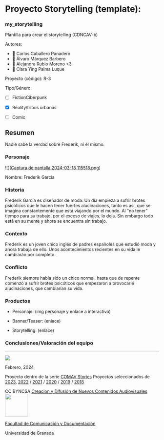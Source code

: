 
# Proyecto Storytelling (template): 
### my_storytelling
Plantilla para crear el storytelling (CDNCAV-b)

Autores:  
<!---
Incluir lista de personas del grupo 
Se puede añadir enlace a página personal de github o lo que se quiera...(optativo)
-->

- :man: Carlos Caballero Panadero
- :man: Álvaro Márquez Barbero
- :woman: Alejandra Rubio Moreno <3
- :woman: Clara Ying Palma Luque


Proyecto (código): R-3

Tipo/Género:  
- [ ] FictionCiberpunk  
- [x] Reality/tribus urbanas  
- [ ] Comic



## Resumen

Nadie sabe la verdad sobre Frederik, ni él mismo.

### Personaje

![]([Captura de pantalla 2024-03-18 115518.png](https://github.com/finercarlos/grupo10/blob/241ff7087f432718346602f5b7d748fbae7c8c5d/Captura%20de%20pantalla%202024-03-18%20115518.png))

Nombre: Frederik García

### Historia

Frederik García es diseñador de moda. Un día empieza a sufrir brotes psicóticos que le hacen tener fuertes alucinaciones, tanto es así, que se imagina constantemente que está viajando por el mundo. Al "no tener" tiempo para su trabajo, por el exceso de viajes, lo deja. Sin embargo todo está en su mente y ahora se encuentra sin trabajo.

### Contexto

Frederik es un joven chico inglés de padres españoles que estudió moda y ahora trabaja de ello. Unos acontecimientos recientes en su vida le cambiarán por completo.

### Conflicto 

Frederik siempre había sido un chico normal, hasta que de repente comenzó a sufrir brotes psicóticos que empezaron a provocarle alucinaciones, que cambiarían su vida.

### Productos

- Personaje: (img personaje y enlace a interactivo) 


- Banner/Teaser:  (enlace) 


- Storytelling: (enlace) 




### Conclusiones/Valoración del equipo

------
![](https://upload.wikimedia.org/wikipedia/commons/thumb/6/62/CC-BY-SA-Andere_Wikis_%28v%29.svg/200px-CC-BY-SA-Andere_Wikis_%28v%29.svg.png)




<!---
Lista completa de emojis de markDown - https://gist.github.com/rxaviers/7360908) 
-->



Febrero, 2024

Proyecto dentro de la serie [COMAV Stories](https://github.com/mgea/storytelling/blob/master/What_is_a_digital_storytelling.md) 
Proyectos seleccionados de [2023](https://github.com/mgea/storytelling/tree/master/2023), [2022](https://github.com/mgea/storytelling/blob/master/2022/readme.md) / [2021](https://github.com/mgea/storytelling/blob/master/2021/readme.md) / [2020](https://github.com/mgea/storytelling/blob/master/2020/readme.md)  / 
[2019](https://github.com/mgea/storytelling/blob/master/2019/readme.md) / [2018](https://github.com/mgea/storytelling/blob/master/2018/readme.md) 

CC BYNCSA  [Creacion y Difusión de Nuevos Contenidos Audiovisuales](http://utopolis.ugr.es/medialab)
<img src="https://mirrors.creativecommons.org/presskit/buttons/88x31/png/by-nc-sa.png"  width="75" > 

[Facultad de Comunicación y Documentación](http://fcd.ugr.es)

Universidad de Granada
